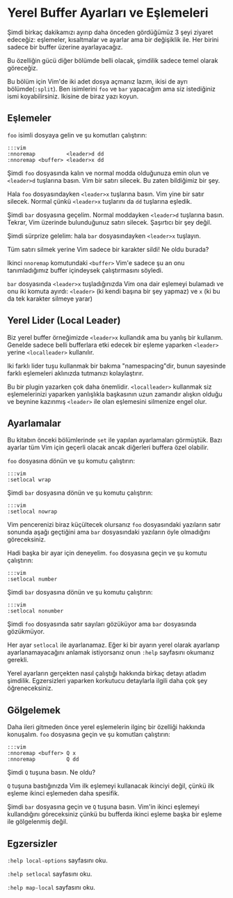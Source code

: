 Yerel Buffer Ayarları ve Eşlemeleri
===================================

Şimdi birkaç dakikamızı ayırıp daha önceden gördüğümüz 3 şeyi ziyaret edeceğiz:
eşlemeler, kısaltmalar ve ayarlar ama bir değişiklik ile. Her birini sadece bir
buffer üzerine ayarlayacağız.

Bu özelliğin gücü diğer bölümde belli olacak, şimdilik sadece temel olarak
göreceğiz.

Bu bölüm için Vim'de iki adet dosya açmanız lazım, ikisi de ayrı
bölümde(`:split`). Ben isimlerini `foo` ve `bar` yapacağım ama siz istediğiniz
ismi koyabilirsiniz. Ikisine de biraz yazı koyun.

Eşlemeler
---------

`foo` isimli dosyaya gelin ve şu komutları çalıştırın:

    :::vim
    :nnoremap          <leader>d dd
    :nnoremap <buffer> <leader>x dd

Şimdi `foo` dosyasında kalın ve normal modda olduğunuza emin olun ve
`<leader>d` tuşlarına basın. Vim bir satırı silecek. Bu zaten bildiğimiz bir
şey.

Hala `foo` dosyasındayken `<leader>x` tuşlarına basın. Vim yine bir satır
silecek. Normal çünkü `<leader>x` tuşlarını da `dd` tuşlarına eşledik.

Şimdi `bar` dosyasına geçelim. Normal moddayken `<leader>d` tuşlarına basın.
Tekrar, Vim üzerinde bulunduğunuz satırı silecek. Şaşırtıcı bir şey değil.

Şimdi sürprize gelelim: hala `bar` dosyasındayken `<leader>x` tuşlayın.

Tüm satırı silmek yerine Vim sadece bir karakter sildi! Ne oldu burada?

Ikinci `nnoremap` komutundaki `<buffer>` Vim'e sadece şu an onu tanımladığımız
buffer içindeysek çalıştırmasını söyledi.

`bar` dosyasında `<leader>x` tuşladığınızda Vim ona dair eşlemeyi bulamadı ve
onu iki komuta ayırdı: `<leader>` (ki kendi başına bir şey yapmaz) ve `x` (ki
bu da tek karakter silmeye yarar)

Yerel Lider (Local Leader)
-----------

Biz yerel buffer örneğimizde `<leader>x` kullandık ama bu yanlış bir kullanım.
Genelde sadece belli bufferlara etki edecek bir eşleme yaparken `<leader>`
yerine `<localleader>` kullanılır.

Iki farklı lider tuşu kullanmak bir bakıma "namespacing"dir, bunun sayesinde
farklı eşlemeleri aklınızda tutmanızı kolaylaştırır.

Bu bir plugin yazarken çok daha önemlidir. `<localleader>` kullanmak siz
eşlemelerinizi yaparken yanlışlıkla başkasının uzun zamandır alışkın olduğu ve
beynine kazınmış `<leader>` ile olan eşlemesini silmenize engel olur.

Ayarlamalar
-----------

Bu kitabın önceki bölümlerinde `set` ile yapılan ayarlamaları görmüştük. Bazı
ayarlar tüm Vim için geçerli olacak ancak diğerleri buffera özel olabilir.

`foo` dosyasına dönün ve şu komutu çalıştırın:

    :::vim
    :setlocal wrap

Şimdi `bar` dosyasına dönün ve şu komutu çalıştırın:

    :::vim
    :setlocal nowrap

Vim pencerenizi biraz küçültecek olursanız `foo` dosyasındaki yazıların satır
sonunda aşağı geçtiğini ama `bar` dosyasındaki yazıların öyle olmadığını
göreceksiniz.

Hadi başka bir ayar için deneyelim. `foo` dosyasına geçin ve şu komutu
çalıştırın:

    :::vim
    :setlocal number

Şimdi `bar` dosyasına dönün ve şu komutu çalıştırın:

    :::vim
    :setlocal nonumber

Şimdi `foo` dosyasında satır sayıları gözüküyor ama `bar` dosyasında
gözükmüyor.

Her ayar `setlocal` ile ayarlanamaz. Eğer ki bir ayarın yerel olarak ayarlanıp
ayarlanamayacağını anlamak istiyorsanız onun `:help` sayfasını okumanız
gerekli.

Yerel ayarların gerçekten nasıl çalıştığı hakkında birkaç detayı atladım
şimdilik. Egzersizleri yaparken korkutucu detaylarla ilgili daha çok şey
öğreneceksiniz.

Gölgelemek
----------

Daha ileri gitmeden önce yerel eşlemelerin ilginç bir özelliği hakkında
konuşalım. `foo` dosyasına geçin ve şu komutları çalıştırın:

    :::vim
    :nnoremap <buffer> Q x
    :nnoremap          Q dd

Şimdi `Q` tuşuna basın. Ne oldu?

`Q` tuşuna bastığınızda Vim ilk eşlemeyi kullanacak ikinciyi değil, çünkü ilk
eşleme ikinci eşlemeden daha spesifik.

Şimdi `bar` dosyasına geçin ve `Q` tuşuna basın. Vim'in ikinci eşlemeyi
kullandığını göreceksiniz çünkü bu bufferda ikinci eşleme başka bir eşleme ile
gölgelenmiş değil.

Egzersizler
-----------

`:help local-options` sayfasını oku.

`:help setlocal` sayfasını oku.

`:help map-local` sayfasını oku.
